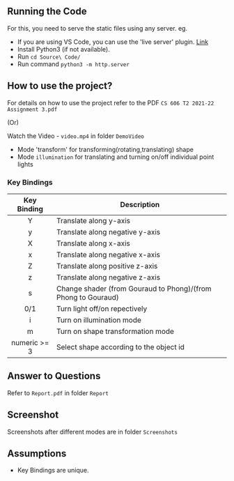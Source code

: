 ## Running the Code

For this, you need to serve the static files using any server. eg.

-	If you are using VS Code, you can use the 'live server' plugin. [Link](https://www.freecodecamp.org/news/vscode-live-server-auto-refresh-browser/)
-	Install Python3 (if not available).
-   Run `cd Source\ Code/`
-	Run command `python3 -m http.server`

## How to use the project?

For details on how to use the project refer to the PDF `CS 606 T2 2021-22 Assignment 3.pdf`

(Or)

Watch the Video - `video.mp4` in folder `DemoVideo`

- Mode 'transform' for transforming(rotating,translating) shape
- Mode `illumination` for translating and turning on/off individual point lights

### Key Bindings
| Key Binding | Description                                                       |
| :----:      | ----------------------------------                                |
| Y           | Translate along y-axis                                            |
| y           | Translate along negative y-axis                                   |
| X           | Translate along x-axis                                            |
| x           | Translate along negative x-axis                                   |
| Z           | Translate along positive z-axis                                   |
| z           | Translate along negative z-axis                                   |
| s           | Change shader (from Gouraud to Phong)/(from Phong to Gouraud)     |
| 0/1         | Turn light off/on repectively                                     |                       
| i           | Turn on illumination mode                                         |
| m           | Turn on shape transformation mode                                 |
| numeric >= 3| Select shape according to the object id                           |  

## Answer to Questions

Refer to `Report.pdf` in folder `Report`

## Screenshot

Screenshots after different modes are in folder `Screenshots`

## Assumptions

- Key Bindings are unique.
